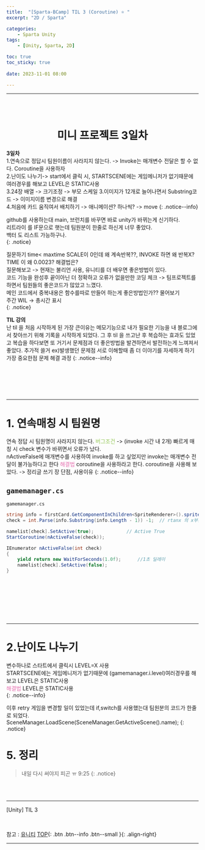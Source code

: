 ```yaml
---
title:  "[Sparta-BCamp] TIL 3 (Coroutine) ⭐ "
excerpt: "2D / Sparta"

categories:
    - Sparta Unity
tags:
    - [Unity, Sparta, 2D]

toc: true
toc_sticky: true
 
date: 2023-11-01 08:00

---
```

- - -
<BR><BR>

<center><H1> 미니 프로젝트 3일차  </H1></center>

**3일차**  
1.연속으로 정답시 팀원이름이 사라지지 않는다. -> Invoke는 매개변수 전달은 할 수 없다. Coroutine을 사용하자  
2.난이도 나누기-> start에서 클릭 시, STARTSCENE에는 게임메니저가 없기때문에 여러경우를 해보고 LEVEL은 STATIC사용  
3.24장 배열 -> 크기조정 -> 부모 스케일
3.이미지가 12개로 늘어나면서 Substring코드 -> 이미지이름 변경으로 해결  
4.처음에 카드 움직여서 배치하기 -> 애니메이션? 하나씩?   -> move
{: .notice--info}

github를 사용하는대 main, 브런치를 바꾸면 바로 unity가 바뀌는게 신기하다.  
리트라이 를 IF문으로 햇는데 팀원분이 한줄로 하신게 너무 좋았다.  
백터 도 리스트 가능하구나.  
{: .notice}

질문하기 time< maxtime SCALE이 0인데 왜 계속반복??, INVOKE 하면 왜 반복X? TIME 이 왜 0.0023? 해결법은?  
질문해보고 -> 현재는 불리언 사용, 유니티를 더 배우면 좋은방법이 있다.  
코드 기능을 완성후 끝이아닌 더 정확하고 오류가 없을만한 코딩 체크  -> 팀프로젝트를 하면서 팀원들의 좋은코드가 많았고 느꼈다.  
메인 코드에서 중복내용은 함수를따로 만들어 하는게 좋은방법인가?? 물어보기  
주간 WIL  -> 총시간 표시  
{: .notice}

**TIL 강의**  
난 til 을 처음 시작하게 된 가장 큰이유는 메모기능으로 내가 필요한 기능을 내 블로그에서 찾아쓰기 위해 기록을 시작하게 되었다.
그 후 til 을 쓰고난 후 복습하는 효과도 있었고 복습을 하다보면 또 거기서 문제점과 더 좋은방법을 발견하면서 발전하는게 느껴져서 좋았다.
추가적 쓸거 ex)발생했던 문제점 서로 이해할때 좀 더 이야기를 자세하게 하기
가장 중요한점 문제 해결 과정
{: .notice--info}
<br><br><br><br><br><br>
- - - 

# 1. 연속매칭 시 팀원명
연속 정답 시 팀원명이 사라지지 않는다. <span style="color:#96C85A">버그조건</span> -> (invoke 시간 내 2개) 빠르게 매칭 시 check 변수가 바뀌면서 오류가 났다.  
nActiveFalse에 매개변수를 사용하여 invoke를 하고 싶었지만 invoke는 매개변수 전달이 불가능하다고 한다 
<span style="color:#E66EAF">해결법</span> coroutine을 사용하라고 한다.
coroutine을 사용해 보았다. -> 정리글 쓰기 장 단점, 사용이유
{: .notice--info}

## `gamemanager.cs`

<div class="notice--primary" markdown="1"> 

`gamemanager.cs`
```c# 
string info = firstCard.GetComponentInChildren<SpriteRenderer>().sprite.name;   // sprite의 이름 rtanx info에 저장
check = int.Parse(info.Substring(info.Length - 1)) -1;  // rtanx 의 x부분 자르기, int 로 변형

namelist[check].SetActive(true);            // Active True
StartCoroutine(nActiveFalse(check));

IEnumerator nActiveFalse(int check)
{
    yield return new WaitForSeconds(1.0f);      //1초 딜레이
    namelist[check].SetActive(false);
}

```
</div>

<br><br><br><br><br><br>
- - - 

# 2.난이도 나누기
변수하나로 스타트에서 클릭시 LEVEL=X 사용  
STARTSCENE에는 게임메니저가 없기때문에 (gamemanager.i.level)여러경우를 해보고 LEVEL은 STATIC사용  
<span style="color:#E66EAF">해결법</span> LEVEL은 STATIC사용   
{: .notice--info}

이후 retry 게임을 변경할 일이 있었는데 if,switch를 사용했는대 팀원분의 코드가 한줄로 되었다.
SceneManager.LoadScene(SceneManager.GetActiveScene().name);
{: .notice}

# 5. 정리

>   내일 다시 써야지 피곤 ㅠ 9:25
{: .notice}

<br><br>
- - - 

[Unity] TIL 3

<br>

참고 : [유니티](https://docs.unity3d.com/kr/)
[TOP](#){: .btn .btn--info .btn--small }{: .align-right}
<br>
- - -
